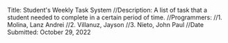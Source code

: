 Title: Student's Weekly Task System
//Description: A list of task that a student needed to complete in a certain period of time.
//Programmers:
//1. Molina, Lanz Andrei
//2. Villanuz, Jayson
//3. Nieto, John Paul
//Date Submitted: October 29, 2022
